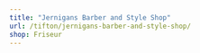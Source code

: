 ```yaml
---
title: "Jernigans Barber and Style Shop"
url: /tifton/jernigans-barber-and-style-shop/
shop: Friseur
---
```

